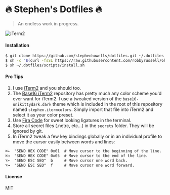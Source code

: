 # 🔥 Stephen's Dotfiles 🔥

> An endless work in progress.

![iTerm2](https://raw.github.com/stephenhowells/dotfiles/master/iterm/terminal.png)

#### Installation

```sh
$ git clone https://github.com/stephenhowells/dotfiles.git ~/.dotfiles
$ sh -c "$(curl -fsSL https://raw.githubusercontent.com/robbyrussell/oh-my-zsh/master/tools/install.sh)"
$ sh ~/.dotfiles/scripts/install.sh
```

#### Pro Tips

1. I use [iTerm2](https://www.iterm2.com) and you should too.
2. The [Base16 iTerm2](https://github.com/chriskempson/base16-iterm2) repository has pretty much any color scheme you'd ever want for iTerm2. I use a tweaked version of the `base16-unikittydark.dark` theme which is included in the root of this repository named `stephen.itermcolors`. Simply import that file into iTerm2 and select it as your color preset.
3. Use [Fira Code](https://github.com/tonsky/FiraCode) for sweet looking ligatures in the terminal.
4. Store all secret files (.netrc, etc…) in the `secrets` folder. They will be ignored by git.
5. In iTerm2 tweak a few key bindings globally or in an individual profile to move the cursor easily between words and lines:

```txt
⌘←  "SEND HEX CODE" 0x01  # Move cursor to the beginning of the line.
⌘→  "SEND HEX CODE" 0x05  # Move cursor to the end of the line.
⌥←  "SEND ESC SEQ"  b     # Move cursor one word back.
⌥→  "SEND ESC SEQ"  f     # Move cursor one word forward.
```

#### License

MIT
